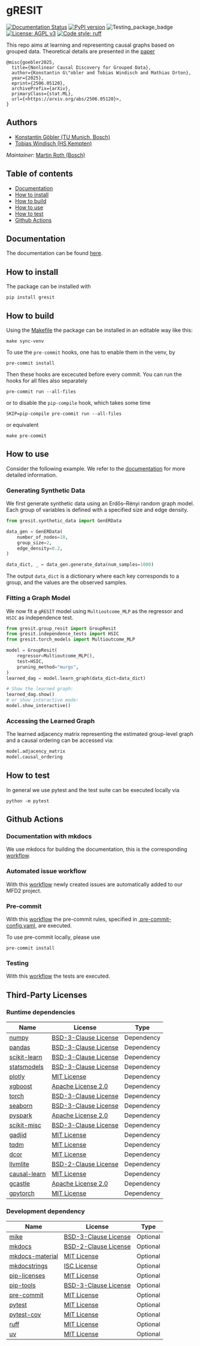 # gRESIT

[![Documentation Status](https://readthedocs.org/projects/gresit/badge/?version=latest)](https://gresit.readthedocs.io/en/latest/?badge=latest)
[![PyPI version](https://badge.fury.io/py/gresit.svg)](https://badge.fury.io/py/gresit)
![Testing_package_badge](https://github.com/bosch-cc-mfd/python_template/actions/workflows/test_package.yml/badge.svg)
[![License: AGPL v3](https://img.shields.io/badge/License-AGPL_v3-blue.svg)](https://www.gnu.org/licenses/agpl-3.0)
[![Code style: ruff](https://img.shields.io/endpoint?url=https://raw.githubusercontent.com/astral-sh/ruff/main/assets/badge/format.json)](https://github.com/astral-sh/ruff)

This repo aims at learning and representing causal graphs based on grouped data.
Theoretical details are presented in the [paper](http://www.arxiv.org/abs/2506.05120)

    @misc{goebler2025,
      title={Nonlinear Causal Discovery for Grouped Data},
      author={Konstantin G\"obler and Tobias Windisch and Mathias Drton},
      year={2025},
      eprint={2506.05120},
      archivePrefix={arXiv},
      primaryClass={stat.ML},
      url={<https://arxiv.org/abs/2506.05120}>,
    }

## Authors

- [Konstantin Göbler (TU Munich, Bosch)](mailto:konstantin.goebler@tum.de)
- [Tobias Windisch (HS Kempten)](mailto:tobias.windisch@hs-kempten.de)

**Maintainer*:* [Martin Roth (Bosch)](mailto:martin.roth2@de.bosch.com)

## Table of contents

- [Documentation](#documentation)
- [How to install](#installing)
- [How to build](#building)
- [How to use](#using)
- [How to test](#testing)
- [Github Actions](#actions)

## <a name="documentation">Documentation </a>

The documentation can be found [here]().

## <a name="installing">How to install</a>

The package can be installed with

    pip install gresit

## <a name="building">How to build</a>

Using the [Makefile](Makefile) the package can be installed in an editable way like this:

    make sync-venv

To use the `pre-commit` hooks, one has to enable them in the venv, by

    pre-commit install

Then these hooks are excecuted before every commit. You can run the hooks for all files also separately

    pre-commit run --all-files

or to disable the `pip-compile` hook, which takes some time

    SKIP=pip-compile pre-commit run --all-files

or equivalent

    make pre-commit

## <a name="using">How to use</a>

Consider the following example. We refer to the [documentation](#documentation) for more detailed information.

### Generating Synthetic Data

We first generate synthetic data using an Erdős–Rényi random graph model. Each group of variables is defined with a specified size and edge density.

```python
from gresit.synthetic_data import GenERData

data_gen = GenERData(
    number_of_nodes=10,
    group_size=2,
    edge_density=0.2,
)

data_dict, _ = data_gen.generate_data(num_samples=1000)
```

The output `data_dict` is a dictionary where each key corresponds to a group, and the values are the observed samples.

### Fitting a Graph Model

We now fit a `gRESIT` model using `Multioutcome_MLP` as the regressor and `HSIC` as independence test.

```python
from gresit.group_resit import GroupResit
from gresit.independence_tests import HSIC
from gresit.torch_models import Multioutcome_MLP

model = GroupResit(
    regressor=Multioutcome_MLP(),
    test=HSIC,
    pruning_method="murgs",
)
learned_dag = model.learn_graph(data_dict=data_dict)

# Show the learned graph:
learned_dag.show()
# or show interactive mode:
model.show_interactive()
```

### Accessing the Learned Graph

The learned adjacency matrix representing the estimated group-level graph and a causal ordering can be accessed via:

```python
model.adjacency_matrix
model.causal_ordering
```

## <a name="testing">How to test</a>

In general we use pytest and the test suite can be executed locally via

    python -m pytest

## <a name="actions">Github Actions </a>

### <a name="mkdocs">Documentation with mkdocs </a>

We use mkdocs for building the documentation, this is the corresponding [workflow](.github/workflows/publish_docu.yml).

### Automated issue workflow

With this [workflow](.github/workflows/add_issues.yml) newly created issues are automatically added to our MFD2 project.

### Pre-commit

With this [workflow](.github/workflows/pre-commit.yml) the pre-commit rules, specified in [.pre-commit-config.yaml](https://github.com/bosch-cc-mfd/python_test/blob/main/.pre-commit-config.yaml), are executed.

To use pre-commit locally, please use

    pre-commit install

### Testing

With this [workflow](.github/workflows/test_package.yml) the tests are executed.

## <a name="3rd-party-licenses">Third-Party Licenses</a>

### Runtime dependencies

| Name                                                        | License                                                                                  | Type       |
| ----------------------------------------------------------- | ---------------------------------------------------------------------------------------- | ---------- |
| [numpy](https://numpy.org/)                                 | [BSD-3-Clause License](https://github.com/numpy/numpy/blob/master/LICENSE.txt)           | Dependency |
| [pandas](https://pandas.pydata.org/)                        | [BSD-3-Clause License](https://github.com/pandas-dev/pandas/blob/master/LICENSE)         | Dependency |
| [scikit-learn](https://scikit-learn.org/)                   | [BSD-3-Clause License](https://github.com/scikit-learn/scikit-learn/blob/main/COPYING)   | Dependency |
| [statsmodels](https://www.statsmodels.org/)                 | [BSD-3-Clause License](https://github.com/statsmodels/statsmodels/blob/main/LICENSE.txt) | Dependency |
| [plotly](https://plotly.com/python/)                        | [MIT License](https://github.com/plotly/plotly.py/blob/master/LICENSE.txt)               | Dependency |
| [xgboost](https://github.com/dmlc/xgboost)                  | [Apache License 2.0](https://github.com/dmlc/xgboost/blob/master/LICENSE)                | Dependency |
| [torch](https://pytorch.org/)                               | [BSD-3-Clause License](https://github.com/pytorch/pytorch/blob/main/LICENSE)             | Dependency |
| [seaborn](https://seaborn.pydata.org/)                      | [BSD-3-Clause License](https://github.com/mwaskom/seaborn/blob/master/LICENSE)           | Dependency |
| [pyspark](https://spark.apache.org/docs/latest/api/python/) | [Apache License 2.0](https://github.com/apache/spark/blob/master/LICENSE)                | Dependency |
| [scikit-misc](https://github.com/has2k1/scikit-misc)        | [BSD-3-Clause License](https://github.com/has2k1/scikit-misc/blob/master/LICENSE)        | Dependency |
| [gadjid](https://github.com/xunzheng/gadjid)                | [MIT License](https://github.com/xunzheng/gadjid/blob/main/LICENSE)                      | Dependency |
| [tqdm](https://github.com/tqdm/tqdm)                        | [MIT License](https://github.com/tqdm/tqdm/blob/master/LICENCE)                          | Dependency |
| [dcor](https://github.com/vnmabus/dcor)                     | [MIT License](https://github.com/vnmabus/dcor/blob/master/LICENSE.txt)                   | Dependency |
| [llvmlite](https://github.com/numba/llvmlite)               | [BSD-2-Clause License](https://github.com/numba/llvmlite/blob/main/LICENSE)              | Dependency |
| [causal-learn](https://github.com/cmu-phil/causal-learn)    | [MIT License](https://github.com/cmu-phil/causal-learn/blob/main/LICENSE)                | Dependency |
| [gcastle](https://github.com/huawei-noah/trustworthyAI)     | [Apache License 2.0](https://github.com/huawei-noah/trustworthyAI/blob/master/LICENSE)   | Dependency |
| [gpytorch](https://gpytorch.ai/)                            | [MIT License](https://github.com/cornellius-gp/gpytorch/blob/master/LICENSE)             | Dependency |

### Development dependency

| Name                                                            | License                                                                           | Type     |
| --------------------------------------------------------------- | --------------------------------------------------------------------------------- | -------- |
| [mike](https://github.com/jimporter/mike)                       | [BSD-3-Clause License](https://github.com/jimporter/mike/blob/master/LICENSE)     | Optional |
| [mkdocs](https://www.mkdocs.org/)                               | [BSD-2-Clause License](https://github.com/mkdocs/mkdocs/blob/master/LICENSE)      | Optional |
| [mkdocs-material](https://squidfunk.github.io/mkdocs-material/) | [MIT License](https://github.com/squidfunk/mkdocs-material/blob/master/LICENSE)   | Optional |
| [mkdocstrings](https://github.com/mkdocstrings/mkdocstrings)    | [ISC License](https://github.com/mkdocstrings/mkdocstrings/blob/main/LICENSE)     | Optional |
| [pip-licenses](https://github.com/raimon49/pip-licenses)        | [MIT License](https://github.com/raimon49/pip-licenses/blob/master/LICENSE)       | Optional |
| [pip-tools](https://github.com/jazzband/pip-tools)              | [BSD-3-Clause License](https://github.com/jazzband/pip-tools/blob/master/LICENSE) | Optional |
| [pre-commit](https://pre-commit.com/)                           | [MIT License](https://github.com/pre-commit/pre-commit/blob/main/LICENSE)         | Optional |
| [pytest](https://pytest.org/)                                   | [MIT License](https://github.com/pytest-dev/pytest/blob/main/LICENSE)             | Optional |
| [pytest-cov](https://github.com/pytest-dev/pytest-cov)          | [MIT License](https://github.com/pytest-dev/pytest-cov/blob/master/LICENSE)       | Optional |
| [ruff](https://github.com/astral-sh/ruff)                       | [MIT License](https://github.com/astral-sh/ruff/blob/main/LICENSE)                | Optional |
| [uv](https://github.com/astral-sh/uv)                           | [MIT License](https://github.com/astral-sh/uv/blob/main/LICENSE)                  | Optional |
